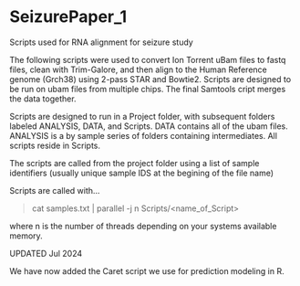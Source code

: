 # SeizurePaper_1
Scripts used for RNA alignment for seizure study

The following scripts were used to convert Ion Torrent uBam files to fastq files, clean with Trim-Galore, and then align to the Human Reference genome (Grch38) using 2-pass STAR and Bowtie2.  Scripts are designed to be run on ubam files from multiple chips. The final Samtools cript merges the data together.  

Scripts are designed to run in a Project folder, with subsequent folders labeled ANALYSIS, DATA, and Scripts.  DATA contains all of the ubam files. ANALYSIS is a by sample series of folders containing intermediates.  All scripts reside in Scripts.  

The scripts are called from the project folder using a list of sample identifiers (usually unique sample IDS at the begining of the file name)

Scripts are called with...
>cat samples.txt | parallel -j n Scripts/<name_of_Script>

where n is the number of threads depending on your systems available memory. 
 
UPDATED Jul 2024

We have now added the Caret script we use for prediction modeling in R.
